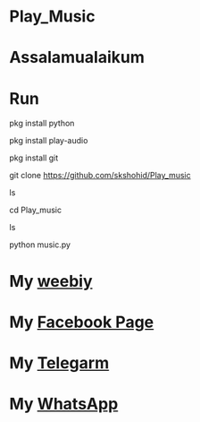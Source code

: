 # Play_Music

# Assalamualaikum



# Run

pkg install python

pkg install play-audio

pkg install git

git clone https://github.com/skshohid/Play_music

ls

cd Play_music

ls

python music.py



# My [weebiy](https://skofficiall.weebly.com)
# My [Facebook Page](https://web.facebook.com/skshohids0337)
# My [Telegarm](https://t.me/skofficialltm)
# My [WhatsApp](https://chat.whatsapp.com/KuRAdn1XDbgGW8SDT2K2Hg)
